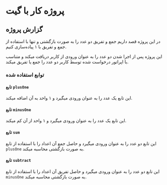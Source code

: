 # پروژه کار با گیت

## گزارش پروژه
در این پروژه قصد داریم جمع و تفریق دو عدد را به صورت بازگشتی و تنها با استفاده از جمع و تفریق با ۱ پیاده‌سازی کنیم.

این پروژه پس از اجرا شدن دو عدد را به عنوان ورودی از کاربر دریافت میکند و متناسب با اپراتور درخواست شده توسط کاربر دو عدد را جمع یا تفریق میکند.

### توابع استفاده شده
#### تابع `plusOne`
این تابع یک عدد را به عنوان ورودی میگیرد و ۱ واحد به آن اضافه میکند.
#### تابع `minusOne`
این تابع یک عدد را به عنوان ورودی میگیرد و ۱ واحد از آن کم میکند.
#### تابع `sum`
این تابع دو عدد را به عنوان ورودی میگیرد و حاصل جمع آن اعداد را با استفاده از تابع `plusOne` به صورت بازگشتی محاسبه میکند. 
#### تابع `subtract`
این تابع دو عدد را به عنوان ورودی میگیرد و حاصل تفریق آن اعداد را با استفاده از تابع `minusOne` به صورت بازگشتی محاسبه میکند. 
